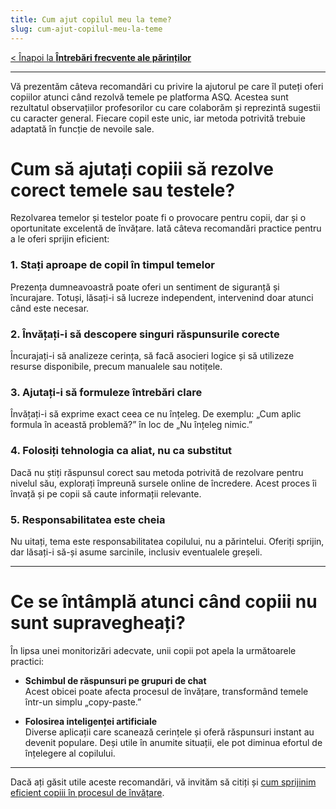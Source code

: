 ```yaml
---
title: Cum ajut copilul meu la teme?
slug: cum-ajut-copilul-meu-la-teme
---
```


[< Înapoi la **Întrebări frecvente ale părinților**](/intrebari-frecvente-ale-parintilor/)

---

Vă prezentăm câteva recomandări cu privire la ajutorul pe care îl puteți oferi copiilor atunci când rezolvă temele pe platforma ASQ. Acestea sunt rezultatul observațiilor profesorilor cu care colaborăm și reprezintă sugestii cu caracter general. Fiecare copil este unic, iar metoda potrivită trebuie adaptată în funcție de nevoile sale.

# Cum să ajutați copiii să rezolve corect temele sau testele?

Rezolvarea temelor și testelor poate fi o provocare pentru copii, dar și o oportunitate excelentă de învățare. Iată câteva recomandări practice pentru a le oferi sprijin eficient:

### 1. Stați aproape de copil în timpul temelor

Prezența dumneavoastră poate oferi un sentiment de siguranță și încurajare. Totuși, lăsați-i să lucreze independent, intervenind doar atunci când este necesar.

### 2. Învățați-i să descopere singuri răspunsurile corecte

Încurajați-i să analizeze cerința, să facă asocieri logice și să utilizeze resurse disponibile, precum manualele sau notițele.

### 3. Ajutați-i să formuleze întrebări clare

Învățați-i să exprime exact ceea ce nu înțeleg. De exemplu: „Cum aplic formula în această problemă?” în loc de „Nu înțeleg nimic.”

### 4. Folosiți tehnologia ca aliat, nu ca substitut

Dacă nu știți răspunsul corect sau metoda potrivită de rezolvare pentru nivelul său, explorați împreună sursele online de încredere. Acest proces îi învață și pe copii să caute informații relevante.

### 5. Responsabilitatea este cheia

Nu uitați, tema este responsabilitatea copilului, nu a părintelui. Oferiți sprijin, dar lăsați-i să-și asume sarcinile, inclusiv eventualele greșeli.

---

# Ce se întâmplă atunci când copiii nu sunt supravegheați?

În lipsa unei monitorizări adecvate, unii copii pot apela la următoarele practici:

- **Schimbul de răspunsuri pe grupuri de chat**  
  Acest obicei poate afecta procesul de învățare, transformând temele într-un simplu „copy-paste.”

- **Folosirea inteligenței artificiale**  
  Diverse aplicații care scanează cerințele și oferă răspunsuri instant au devenit populare. Deși utile în anumite situații, ele pot diminua efortul de înțelegere al copilului.

---

Dacă ați găsit utile aceste recomandări, vă invităm să citiți și [cum sprijinim eficient copiii în procesul de învățare](/intrebari-frecvente-ale-parintilor/cum-sprijinim-eficient-copiii-in-procesul-de-invatare/).
